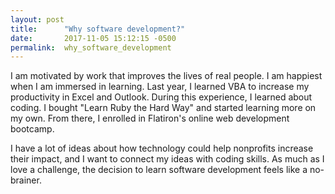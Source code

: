 ```yaml
---
layout: post
title:      "Why software development?"
date:       2017-11-05 15:12:15 -0500
permalink:  why_software_development
---
```


I am motivated by work that improves the lives of real people. I am happiest when I am immersed in learning. Last year, I learned VBA to increase my productivity in Excel and Outlook. During this experience, I learned about coding. I bought "Learn Ruby the Hard Way" and started learning more on my own. From there, I enrolled in Flatiron's online web development bootcamp. 

I have a lot of ideas about how technology could help nonprofits increase their impact, and I want to connect my ideas with coding skills. As much as I love a challenge, the decision to learn software development feels like a no-brainer.



